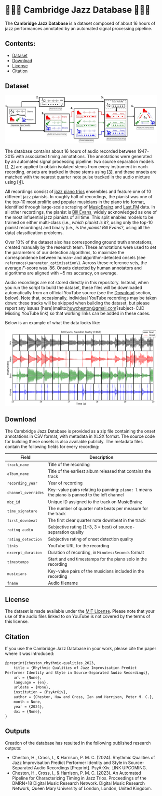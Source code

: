 # 🎹🎻🥁 Cambridge Jazz Database 🎹🎻🥁

The **Cambridge Jazz Database** is a dataset composed of about 16 hours of jazz performances annotated by an automated signal processing pipeline.

## Contents:
- [Dataset](#dataset)
- [Download](#download)
- [License](#license)
- [Citation](#outputs)

## Dataset

![Pipeline Overview](https://raw.githubusercontent.com/HuwCheston/Cambridge-Jazz-Database/main/references/images/pipeline_overview.jpg)

The database contains about 16 hours of audio recorded between 1947–2015 with associated timing annotations. The annotations were generated by an automated signal processing pipeline: two source separation models [[1](https://github.com/deezer/spleeter), [2](https://github.com/facebookresearch/demucs)] are applied to obtain isolated stems from every instrument in each recording, onsets are tracked in these stems using [[3](https://github.com/librosa/librosa)], and these onsets are matched with the nearest quarter note pulse tracked in the audio mixture using [[4](https://github.com/CPJKU/madmom)].

All recordings consist of [jazz piano trios](https://en.wikipedia.org/wiki/Jazz_trio) ensembles and feature one of 10 different jazz pianists. In roughly half of recordings, the pianist was one of the top-10 most prolific and popular musicians in the piano trio format, identified through large-scale scraping of [MusicBrainz](https://musicbrainz.org/doc/MusicBrainz_API) and [Last.FM](https://www.last.fm/api) data. In all other recordings, the pianist is [Bill Evans](https://en.wikipedia.org/wiki/Bill_Evans), widely acknowledged as one of the most influential jazz pianists of all time. This split enables models to be trained on either multi-class (i.e., *which pianist is it?*, using only the top-10 pianist recordings) and binary (i.e., *is the pianist Bill Evans?*, using all the data) classification problems.

Over 10% of the dataset also has corresponding ground truth annotations, created manually by the research team. These annotations were used to set the parameters of our detection algorithms, to maximize the correspondence between human- and algorithm-detected onsets (see `references\parameter_optimisation\`). Across these reference sets, the average *F*-score was .86. Onsets detected by human annotators and algorithms are aligned with ~5 ms accuracy, on average. 

Audio recordings are not stored directly in this repository. Instead, when you run the script to build the dataset, these files will be downloaded automatically from an official YouTube source (see the [Download](#download) section, below). Note that, occasionally, individual YouTube recordings may be taken down: these tracks will be skipped when building the dataset, but please report any issues [here](mailto:huwcheston@gmail.com?subject=CJD Missing YouTube link) so that working links can be added in these cases.

Below is an example of what the data looks like:

![Data Example](https://raw.githubusercontent.com/HuwCheston/Cambridge-Jazz-Database/main/references/images/data_example.jpg)

## Download

The Cambridge Jazz Database is provided as a zip file containing the onset annotations in CSV format, with metadata in XLSX format. The source code for building these onsets is also available publicly. The metadata files contain the following fields for every recording:

| Field               | Description                                                                                   |
|---------------------|-----------------------------------------------------------------------------------------------|
| `track_name`        | Title of the recording                                                                        |
| `album_name`        | Title of the earliest album released that contains the track                                  |
| `recording_year`    | Year of recording                                                                             |
| `channel_overrides` | Key-value pairs relating to panning: `piano: l` means the piano is panned to the left channel |
| `mbz_id`            | Unique ID assigned to the track on MusicBrainz                                                |
| `time_signature`    | The number of quarter note beats per measure for the track                                    |
| `first_downbeat`    | The first clear quarter note downbeat in the track                                            |
| `rating_audio`      | Subjective rating (1–3, 3 = best) of source-separation quality                                |
| `rating_detection`  | Subjective rating of onset detection quality                                                  |
| `links`             | YouTube URL for the recording                                                                 |
| `excerpt_duration`  | Duration of recording, in `Minutes:Seconds` format                                            |
| `timestamps`        | Start and end timestamps for the piano solo in the recording                                  |
| `musicians`         | Key-value pairs of the musicians included in the recording                                    |
| `fname`             | Audio filename                                                                                |

## License

The dataset is made available under the [MIT License](https://spdx.org/licenses/MIT.html). Please note that your use of the audio files linked to on YouTube is not covered by the terms of this license.

## Citation

If you use the Cambridge Jazz Database in your work, please cite the paper where it was introduced:

```
@preprint{cheston_rhythmic-qualities_2023,
	title = {Rhythmic Qualities of Jazz Improvisation Predict Performer Identity and Style in Source-Separated Audio Recordings},
	url = {None},
	language = {en},
	urldate = {None},
	institution = {PsyArXiv},
	author = {Cheston, Huw and Cross, Ian and Harrison, Peter M. C.},
	month = None,
	year = {2024},
	doi = {None},
}
```

## Outputs

Creation of the database has resulted in the following published research outputs:

- Cheston, H., Cross, I., & Harrison, P. M. C. (2024). Rhythmic Qualities of Jazz Improvisation Predict Performer Identity and Style in Source-Separated Audio Recordings [Preprint]. PsyArXiv. LINK UPCOMING.
- Cheston, H., Cross, I., & Harrison, P. M. C. (2023). An Automated Pipeline for Characterizing Timing in Jazz Trios. Proceedings of the DMRN+18 Digital Music Research Network. Digital Music Research Network, Queen Mary University of London, London, United Kingdom.

